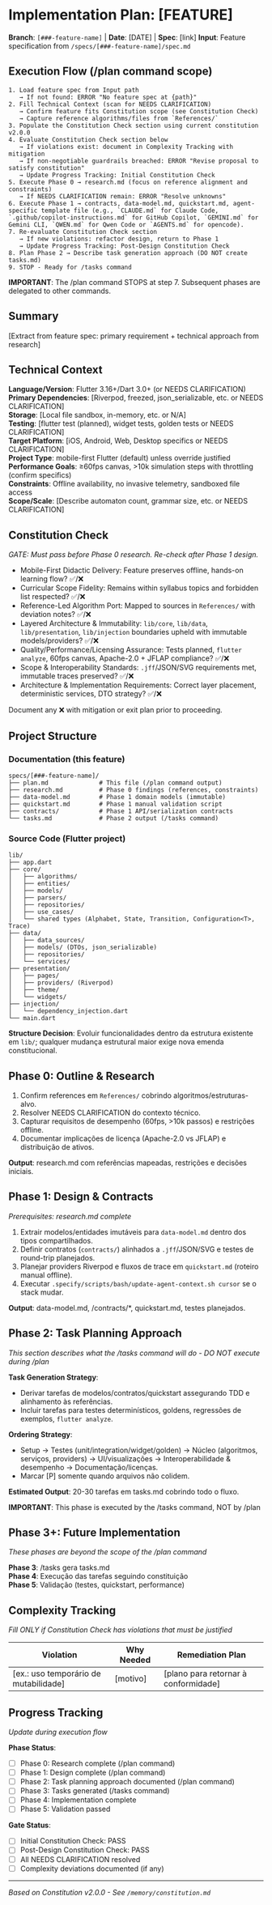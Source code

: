 
# Implementation Plan: [FEATURE]

**Branch**: `[###-feature-name]` | **Date**: [DATE] | **Spec**: [link]
**Input**: Feature specification from `/specs/[###-feature-name]/spec.md`

## Execution Flow (/plan command scope)
```
1. Load feature spec from Input path
   → If not found: ERROR "No feature spec at {path}"
2. Fill Technical Context (scan for NEEDS CLARIFICATION)
   → Confirm feature fits Constitution scope (see Constitution Check)
   → Capture reference algorithms/files from `References/`
3. Populate the Constitution Check section using current constitution v2.0.0
4. Evaluate Constitution Check section below
   → If violations exist: document in Complexity Tracking with mitigation
   → If non-negotiable guardrails breached: ERROR "Revise proposal to satisfy constitution"
   → Update Progress Tracking: Initial Constitution Check
5. Execute Phase 0 → research.md (focus on reference alignment and constraints)
   → If NEEDS CLARIFICATION remain: ERROR "Resolve unknowns"
6. Execute Phase 1 → contracts, data-model.md, quickstart.md, agent-specific template file (e.g., `CLAUDE.md` for Claude Code, `.github/copilot-instructions.md` for GitHub Copilot, `GEMINI.md` for Gemini CLI, `QWEN.md` for Qwen Code or `AGENTS.md` for opencode).
7. Re-evaluate Constitution Check section
   → If new violations: refactor design, return to Phase 1
   → Update Progress Tracking: Post-Design Constitution Check
8. Plan Phase 2 → Describe task generation approach (DO NOT create tasks.md)
9. STOP - Ready for /tasks command
```

**IMPORTANT**: The /plan command STOPS at step 7. Subsequent phases are delegated to other commands.

## Summary
[Extract from feature spec: primary requirement + technical approach from research]

## Technical Context
**Language/Version**: Flutter 3.16+/Dart 3.0+ (or NEEDS CLARIFICATION)  
**Primary Dependencies**: [Riverpod, freezed, json_serializable, etc. or NEEDS CLARIFICATION]  
**Storage**: [Local file sandbox, in-memory, etc. or N/A]  
**Testing**: [flutter test (planned), widget tests, golden tests or NEEDS CLARIFICATION]  
**Target Platform**: [iOS, Android, Web, Desktop specifics or NEEDS CLARIFICATION]  
**Project Type**: mobile-first Flutter (default) unless override justified  
**Performance Goals**: ≥60fps canvas, >10k simulation steps with throttling (confirm specifics)  
**Constraints**: Offline availability, no invasive telemetry, sandboxed file access  
**Scope/Scale**: [Describe automaton count, grammar size, etc. or NEEDS CLARIFICATION]

## Constitution Check
*GATE: Must pass before Phase 0 research. Re-check after Phase 1 design.*

- Mobile-First Didactic Delivery: Feature preserves offline, hands-on learning flow? ✅/❌
- Curricular Scope Fidelity: Remains within syllabus topics and forbidden list respected? ✅/❌
- Reference-Led Algorithm Port: Mapped to sources in `References/` with deviation notes? ✅/❌
- Layered Architecture & Immutability: `lib/core`, `lib/data`, `lib/presentation`, `lib/injection` boundaries upheld with immutable models/providers? ✅/❌
- Quality/Performance/Licensing Assurance: Tests planned, `flutter analyze`, 60fps canvas, Apache-2.0 + JFLAP compliance? ✅/❌
- Scope & Interoperability Standards: `.jff`/JSON/SVG requirements met, immutable traces preserved? ✅/❌
- Architecture & Implementation Requirements: Correct layer placement, deterministic services, DTO strategy? ✅/❌

Document any ❌ with mitigation or exit plan prior to proceeding.

## Project Structure

### Documentation (this feature)
```
specs/[###-feature-name]/
├── plan.md              # This file (/plan command output)
├── research.md          # Phase 0 findings (references, constraints)
├── data-model.md        # Phase 1 domain models (immutable)
├── quickstart.md        # Phase 1 manual validation script
├── contracts/           # Phase 1 API/serialization contracts
└── tasks.md             # Phase 2 output (/tasks command)
```

### Source Code (Flutter project)
```
lib/
├── app.dart
├── core/
│   ├── algorithms/
│   ├── entities/
│   ├── models/
│   ├── parsers/
│   ├── repositories/
│   ├── use_cases/
│   └── shared types (Alphabet, State, Transition, Configuration<T>, Trace)
├── data/
│   ├── data_sources/
│   ├── models/ (DTOs, json_serializable)
│   ├── repositories/
│   └── services/
├── presentation/
│   ├── pages/
│   ├── providers/ (Riverpod)
│   ├── theme/
│   └── widgets/
├── injection/
│   └── dependency_injection.dart
└── main.dart
```

**Structure Decision**: Evoluir funcionalidades dentro da estrutura existente em `lib/`; qualquer mudança estrutural maior exige nova emenda constitucional.

## Phase 0: Outline & Research
1. Confirm references em `References/` cobrindo algoritmos/estruturas-alvo.
2. Resolver NEEDS CLARIFICATION do contexto técnico.
3. Capturar requisitos de desempenho (60fps, >10k passos) e restrições offline.
4. Documentar implicações de licença (Apache-2.0 vs JFLAP) e distribuição de ativos.

**Output**: research.md com referências mapeadas, restrições e decisões iniciais.

## Phase 1: Design & Contracts
*Prerequisites: research.md complete*

1. Extrair modelos/entidades imutáveis para `data-model.md` dentro dos tipos compartilhados.
2. Definir contratos (`contracts/`) alinhados a `.jff`/JSON/SVG e testes de round-trip planejados.
3. Planejar providers Riverpod e fluxos de trace em `quickstart.md` (roteiro manual offline).
4. Executar `.specify/scripts/bash/update-agent-context.sh cursor` se o stack mudar.

**Output**: data-model.md, /contracts/*, quickstart.md, testes planejados.

## Phase 2: Task Planning Approach
*This section describes what the /tasks command will do - DO NOT execute during /plan*

**Task Generation Strategy**:
- Derivar tarefas de modelos/contratos/quickstart assegurando TDD e alinhamento às referências.
- Incluir tarefas para testes determinísticos, goldens, regressões de exemplos, `flutter analyze`.

**Ordering Strategy**:
- Setup → Testes (unit/integration/widget/golden) → Núcleo (algoritmos, serviços, providers) → UI/visualizações → Interoperabilidade & desempenho → Documentação/licenças.
- Marcar [P] somente quando arquivos não colidem.

**Estimated Output**: 20-30 tarefas em tasks.md cobrindo todo o fluxo.

**IMPORTANT**: This phase is executed by the /tasks command, NOT by /plan

## Phase 3+: Future Implementation
*These phases are beyond the scope of the /plan command*

**Phase 3**: /tasks gera tasks.md  
**Phase 4**: Execução das tarefas seguindo constituição  
**Phase 5**: Validação (testes, quickstart, performance)

## Complexity Tracking
*Fill ONLY if Constitution Check has violations that must be justified*

| Violation | Why Needed | Remediation Plan |
|-----------|------------|------------------|
| [ex.: uso temporário de mutabilidade] | [motivo] | [plano para retornar à conformidade] |

## Progress Tracking
*Update during execution flow*

**Phase Status**:
- [ ] Phase 0: Research complete (/plan command)
- [ ] Phase 1: Design complete (/plan command)
- [ ] Phase 2: Task planning approach documented (/plan command)
- [ ] Phase 3: Tasks generated (/tasks command)
- [ ] Phase 4: Implementation complete
- [ ] Phase 5: Validation passed

**Gate Status**:
- [ ] Initial Constitution Check: PASS
- [ ] Post-Design Constitution Check: PASS
- [ ] All NEEDS CLARIFICATION resolved
- [ ] Complexity deviations documented (if any)

---
*Based on Constitution v2.0.0 - See `/memory/constitution.md`*

